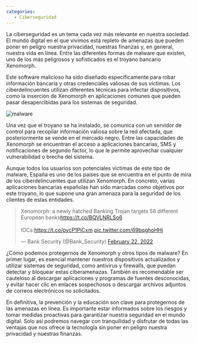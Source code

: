 ```yaml
---
categories: 
   - Ciberseguridad 
---
```


La ciberseguridad es un tema cada vez más relevante en nuestra sociedad. El mundo digital en el que vivimos está repleto de amenazas que pueden poner en peligro nuestra privacidad, nuestras finanzas y, en general, nuestra vida en línea. Entre las diferentes formas de malware que existen, uno de los más peligrosos y sofisticados es el troyano bancario Xenomorph.

Este software malicioso ha sido diseñado específicamente para robar información bancaria y otras credenciales valiosas de sus víctimas. Los ciberdelincuentes utilizan diferentes técnicas para infectar dispositivos, como la inserción de Xenomorph en aplicaciones comunes que pueden pasar desapercibidas para los sistemas de seguridad.

![malware](https://upload.wikimedia.org/wikipedia/commons/thumb/f/ff/Malware_logo.svg/800px-Malware_logo.svg.png)

Una vez que el troyano se ha instalado, se comunica con un servidor de control para recopilar información valiosa sobre la red afectada, que posteriormente se vende en el mercado negro. Entre las capacidades de Xenomorph se encuentran el acceso a aplicaciones bancarias, SMS y notificaciones de segundo factor, lo que le permite aprovechar cualquier vulnerabilidad o brecha del sistema.

Aunque todos los usuarios son potenciales víctimas de este tipo de malware, España es uno de los países que se encuentra en el punto de mira de los ciberdelincuentes que utilizan Xenomorph. En concreto, varias aplicaciones bancarias españolas han sido marcadas como objetivos por este troyano, lo que supone una gran amenaza para la seguridad de los clientes de estas entidades.

<blockquote class="twitter-tweet"><p lang="en" dir="ltr">Xenomorph: a newly hatched Banking Trojan targets 56 different European banks<a href="https://t.co/BQVLNRLSo6">https://t.co/BQVLNRLSo6</a><br><br>IOCs:<a href="https://t.co/pycP1PiCxm">https://t.co/pycP1PiCxm</a> <a href="https://t.co/69bqghoHHj">pic.twitter.com/69bqghoHHj</a></p>&mdash; Bank Security (@Bank_Security) <a href="https://twitter.com/Bank_Security/status/1496025738658693121?ref_src=twsrc%5Etfw">February 22, 2022</a></blockquote> <script async src="https://platform.twitter.com/widgets.js" charset="utf-8"></script>

¿Cómo podemos protegernos de Xenomorph y otros tipos de malware? En primer lugar, es esencial mantener nuestros dispositivos actualizados y utilizar sistemas de seguridad, como antivirus y firewalls, que puedan detectar y bloquear estas ciberamenazas. También es recomendable ser cauteloso al descargar aplicaciones y programas de fuentes desconocidas, y evitar hacer clic en enlaces sospechosos o descargar archivos adjuntos de correos electrónicos no solicitados.

En definitiva, la prevención y la educación son clave para protegernos de las amenazas en línea. Es importante estar informados sobre los riesgos y tomar medidas proactivas para garantizar nuestra seguridad en el mundo digital. Solo así podremos navegar con tranquilidad y disfrutar de todas las ventajas que nos ofrece la tecnología sin poner en peligro nuestra privacidad y nuestras finanzas.
